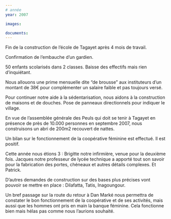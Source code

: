 ```yaml
---
# année
year: 2007

images:

documents:
---
```


Fin de la construction de l’école de Tagayet après 4 mois de travail.

Confirmation de l’embauche d’un gardien.

50 enfants scolarisés dans 2 classes. Baisse des effectifs mais rien d’inquiétant.

Nous allouons une prime mensuelle dite “de brousse” aux instituteurs d’un montant de 38€ pour complémenter un salaire faible et pas toujours versé.

Pour continuer notre aide à la sédentarisation, nous aidons à la construction de maisons et de douches.
Pose de panneaux directionnels pour indiquer le village.

En vue de l’assemblée générale des Peuls qui doit se tenir à Tagayet en présence de près de 10.000 personnes en septembre 2007, nous construisons un abri de 200m2 recouvert de nattes.

Un bilan sur le fonctionnement de la coopérative féminine est effectué. Il est positif.

Cette année nous étions 3 : Brigitte notre infirmière, venue pour la deuxième fois. Jacques notre professeur de lycée technique a apporté tout son savoir pour la fabrication des portes, chéneaux et autres détails complexes. Et Patrick.

D’autres demandes de construction sur des bases plus précises vont pouvoir se mettre en place : Dilafatta, Tatis, Inagoungour.

Un bref passage sur la route du retour à Dan Marké nous permettra de constater le bon fonctionnement de la coopérative et de ses activités, mais aussi que les hommes ont pris en main la banque féminine. Cela fonctionne bien mais hélas pas comme nous l’aurions souhaité.
